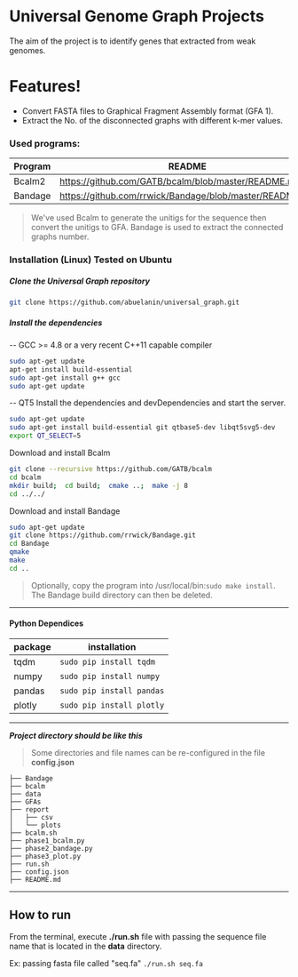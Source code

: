 ﻿
# Universal Genome Graph Projects

The aim of the project is to identify genes that extracted from weak genomes.

# Features!

  - Convert FASTA files to Graphical Fragment Assembly format (GFA 1).
  - Extract the No. of the disconnected graphs with different k-mer values.

### Used programs:

| Program | README |
| ------ | ------ |
| Bcalm2 | https://github.com/GATB/bcalm/blob/master/README.md|
| Bandage | https://github.com/rrwick/Bandage/blob/master/README.md |

> We've used Bcalm to generate the unitigs for the sequence then convert the unitigs to GFA.
> Bandage is used to extract the connected graphs number.



### Installation (Linux) Tested on Ubuntu 


##### Clone the Universal Graph repository

```sh
git clone https://github.com/abuelanin/universal_graph.git
```


##### Install the dependencies
-- GCC >= 4.8 or a very recent C++11 capable compiler

```sh
sudo apt-get update
apt-get install build-essential
sudo apt-get install g++ gcc
sudo apt-get update
```
-- QT5
Install the dependencies and devDependencies and start the server.
```sh
sudo apt-get update
sudo apt-get install build-essential git qtbase5-dev libqt5svg5-dev
export QT_SELECT=5
```

Download and install Bcalm

```sh
git clone --recursive https://github.com/GATB/bcalm 
cd bcalm
mkdir build;  cd build;  cmake ..;  make -j 8
cd ../../
```

Download and install Bandage

```sh
sudo apt-get update
git clone https://github.com/rrwick/Bandage.git
cd Bandage
qmake
make
cd ..
```

> Optionally, copy the program into /usr/local/bin:```sudo make install```. The Bandage build directory can then be deleted.


----------

#### Python Dependices
| package | installation |
|--|--|
| tqdm | `sudo pip install tqdm` |
| numpy | `sudo pip install numpy`|
| pandas | `sudo pip install pandas`|
| plotly | `sudo pip install plotly` |


----------
***Project directory should be like this***

> Some directories and file names can be re-configured in the file **config.json**

```
├── Bandage
├── bcalm
├── data
├── GFAs
├── report
│   ├── csv
│   └── plots
├── bcalm.sh
├── phase1_bcalm.py
├── phase2_bandage.py
├── phase3_plot.py
├── run.sh
├── config.json
├── README.md
```


----------



## How to run
From the terminal, execute **./run.sh** file with passing the sequence file name that is located in the **data** directory.

Ex: passing fasta file called "seq.fa"  `./run.sh seq.fa`

